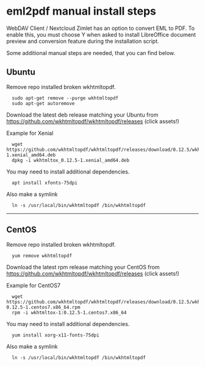 # eml2pdf manual install steps

WebDAV Client / Nextcloud Zimlet has an option to convert EML to PDF. To enable this, you must choose Y when asked to install LibreOffice document preview and conversion feature during the installation script.

Some additional manual steps are needed, that you can find below.

## Ubuntu
Remove repo installed broken wkhtmltopdf.

      sudo apt-get remove --purge wkhtmltopdf
      sudo apt-get autoremove

Download the latest deb release matching your Ubuntu from https://github.com/wkhtmltopdf/wkhtmltopdf/releases (click assets!)

Example for Xenial

      wget https://github.com/wkhtmltopdf/wkhtmltopdf/releases/download/0.12.5/wkhtmltox_0.12.5-1.xenial_amd64.deb
      dpkg -i wkhtmltox_0.12.5-1.xenial_amd64.deb

You may need to install additional dependencies.

      apt install xfonts-75dpi

Also make a symlink

      ln -s /usr/local/bin/wkhtmltopdf /bin/wkhtmltopdf


***


## CentOS
Remove repo installed broken wkhtmltopdf.

      yum remove wkhtmltopdf

Download the latest rpm release matching your CentOS from https://github.com/wkhtmltopdf/wkhtmltopdf/releases (click assets!)

Example for CentOS7

      wget https://github.com/wkhtmltopdf/wkhtmltopdf/releases/download/0.12.5/wkhtmltox-0.12.5-1.centos7.x86_64.rpm
      rpm -i wkhtmltox-1:0.12.5-1.centos7.x86_64

You may need to install additional dependencies.

      yum install xorg-x11-fonts-75dpi
  
Also make a symlink

      ln -s /usr/local/bin/wkhtmltopdf /bin/wkhtmltopdf
